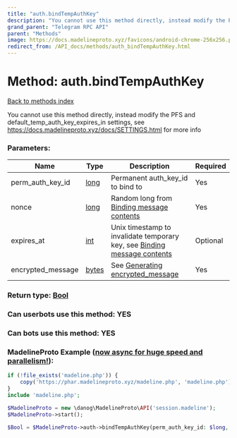 ```yaml
---
title: "auth.bindTempAuthKey"
description: "You cannot use this method directly, instead modify the PFS and default_temp_auth_key_expires_in settings, see https://docs.madelineproto.xyz/docs/SETTINGS.html for more info"
grand_parent: "Telegram RPC API"
parent: "Methods"
image: https://docs.madelineproto.xyz/favicons/android-chrome-256x256.png
redirect_from: /API_docs/methods/auth_bindTempAuthKey.html
---
```

# Method: auth.bindTempAuthKey
[Back to methods index](index.html)



You cannot use this method directly, instead modify the PFS and default_temp_auth_key_expires_in settings, see https://docs.madelineproto.xyz/docs/SETTINGS.html for more info

### Parameters:

| Name     |    Type       | Description | Required |
|----------|---------------|-------------|----------|
|perm\_auth\_key\_id|[long](/API_docs/types/long.html) | Permanent auth\_key\_id to bind to | Yes|
|nonce|[long](/API_docs/types/long.html) | Random long from [Binding message contents](#binding-message-contents) | Yes|
|expires\_at|[int](/API_docs/types/int.html) | Unix timestamp to invalidate temporary key, see [Binding message contents](#binding-message-contents) | Optional|
|encrypted\_message|[bytes](/API_docs/types/bytes.html) | See [Generating encrypted\_message](#generating-encrypted-message) | Yes|


### Return type: [Bool](/API_docs/types/Bool.html)

### Can userbots use this method: **YES**

### Can bots use this method: **YES**


### MadelineProto Example ([now async for huge speed and parallelism!](https://docs.madelineproto.xyz/docs/ASYNC.html)):


```php
if (!file_exists('madeline.php')) {
    copy('https://phar.madelineproto.xyz/madeline.php', 'madeline.php');
}
include 'madeline.php';

$MadelineProto = new \danog\MadelineProto\API('session.madeline');
$MadelineProto->start();

$Bool = $MadelineProto->auth->bindTempAuthKey(perm_auth_key_id: $long, nonce: $long, expires_at: $int, encrypted_message: 'bytes', );
```

